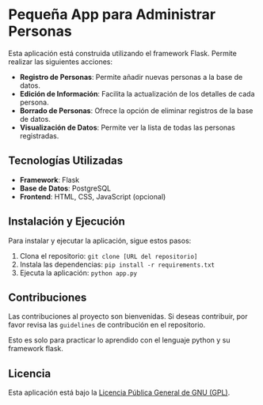 # Pequeña App para Administrar Personas

Esta aplicación está construida utilizando el framework Flask. Permite realizar las siguientes acciones:

- **Registro de Personas**: Permite añadir nuevas personas a la base de datos.
- **Edición de Información**: Facilita la actualización de los detalles de cada persona.
- **Borrado de Personas**: Ofrece la opción de eliminar registros de la base de datos.
- **Visualización de Datos**: Permite ver la lista de todas las personas registradas.

## Tecnologías Utilizadas

- **Framework**: Flask
- **Base de Datos**: PostgreSQL
- **Frontend**: HTML, CSS, JavaScript (opcional)

## Instalación y Ejecución

Para instalar y ejecutar la aplicación, sigue estos pasos:

1. Clona el repositorio: `git clone [URL del repositorio]`
2. Instala las dependencias: `pip install -r requirements.txt`
3. Ejecuta la aplicación: `python app.py`

## Contribuciones

Las contribuciones al proyecto son bienvenidas. Si deseas contribuir, por favor revisa las `guidelines` de contribución en el repositorio.

Esto es solo para practicar lo aprendido con el lenguaje python y su framework flask.

## Licencia

Esta aplicación está bajo la [Licencia Pública General de GNU (GPL)](https://www.gnu.org/licenses/gpl-3.0.html).